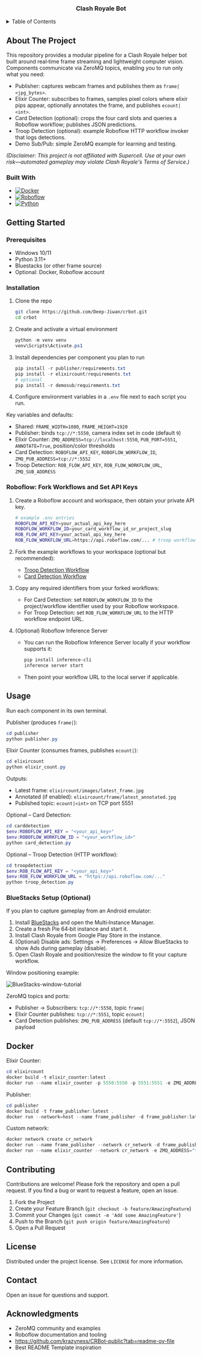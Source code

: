 <!-- PROJECT LOGO -->
<h3 align="center">Clash Royale Bot</h3>
<!-- TABLE OF CONTENTS -->
<details>
  <summary>Table of Contents</summary>
  <ol>
    <li>
      <a href="#about-the-project">About The Project</a>
      <ul>
        <li><a href="#built-with">Built With</a></li>
      </ul>
    </li>
    <li>
      <a href="#getting-started">Getting Started</a>
      <ul>
        <li><a href="#prerequisites">Prerequisites</a></li>
        <li><a href="#installation">Installation</a></li>
      </ul>
    </li>
    <li><a href="#usage">Usage</a></li>
    <li><a href="#docker">Docker</a></li>
    <li><a href="#contributing">Contributing</a></li>
    <li><a href="#license">License</a></li>
    <li><a href="#contact">Contact</a></li>
    <li><a href="#acknowledgments">Acknowledgments</a></li>
  </ol>
</details>



<!-- ABOUT THE PROJECT -->
## About The Project

This repository provides a modular pipeline for a Clash Royale helper bot built around real‑time frame streaming and lightweight computer vision. Components communicate via ZeroMQ topics, enabling you to run only what you need:

- Publisher: captures webcam frames and publishes them as `frame|<jpg_bytes>`.
- Elixir Counter: subscribes to frames, samples pixel colors where elixir pips appear, optionally annotates the frame, and publishes `ecount|<int>`.
- Card Detection (optional): crops the four card slots and queries a Roboflow workflow; publishes JSON predictions.
- Troop Detection (optional): example Roboflow HTTP workflow invoker that logs detections.
- Demo Sub/Pub: simple ZeroMQ example for learning and testing.

*(Disclaimer: This project is not affiliated with Supercell. Use at your own risk—automated gameplay may violate Clash Royale's Terms of Service.)*

### Built With

* [![Docker][Docker.com]][Docker-url]
* [![Roboflow][Roboflow.com]][Roboflow-url]
* [![Python][Python.org]][Python-url]



<!-- GETTING STARTED -->
## Getting Started

### Prerequisites

* Windows 10/11
* Python 3.11+
* Bluestacks (or other frame source)
* Optional: Docker, Roboflow account

### Installation

1. Clone the repo
   ```sh
   git clone https://github.com/Deep-Jiwan/crbot.git
   cd crbot
   ```
2. Create and activate a virtual environment
   ```powershell
   python -m venv venv
   venv\Scripts\Activate.ps1
   ```
3. Install dependencies per component you plan to run
   ```powershell
   pip install -r publisher/requirements.txt
   pip install -r elixircount/requirements.txt
   # optional
   pip install -r demosub/requirements.txt
   ```
4. Configure environment variables in a `.env` file next to each script you run.

Key variables and defaults:

- Shared: `FRAME_WIDTH=1080`, `FRAME_HEIGHT=1920`
- Publisher: binds `tcp://*:5550`, camera index set in code (default `9`)
- Elixir Counter: `ZMQ_ADDRESS=tcp://localhost:5550`, `PUB_PORT=5551`, `ANNOTATE=True`, position/color thresholds
- Card Detection: `ROBOFLOW_API_KEY`, `ROBOFLOW_WORKFLOW_ID`, `ZMQ_PUB_ADDRESS=tcp://*:5552`
- Troop Detection: `ROB_FLOW_API_KEY`, `ROB_FLOW_WORKFLOW_URL`, `ZMQ_SUB_ADDRESS`


### Roboflow: Fork Workflows and Set API Keys

1. Create a Roboflow account and workspace, then obtain your private API key.
   
   ```bash
   # example .env entries
   ROBOFLOW_API_KEY=your_actual_api_key_here
   ROBOFLOW_WORKFLOW_ID=your_card_workflow_id_or_project_slug
   ROB_FLOW_API_KEY=your_actual_api_key_here
   ROB_FLOW_WORKFLOW_URL=https://api.roboflow.com/... # troop workflow endpoint
   ```

2. Fork the example workflows to your workspace (optional but recommended):
   - [Troop Detection Workflow](https://app.roboflow.com/workflows/embed/eyJhbGciOiJIUzI1NiIsInR5cCI6IkpXVCJ9.eyJ3b3JrZmxvd0lkIjoiTEx3TjlnOEduenBjWmVYSktKYzEiLCJ3b3Jrc3BhY2VJZCI6Ik5vVUlkM3gyYWRSU0tqaURrM0ZMTzlBSmE1bzEiLCJ1c2VySWQiOiJOb1VJZDN4MmFkUlNLamlEazNGTE85QUphNW8xIiwiaWF0IjoxNzUzODgxNTcyfQ.-ZO7pqc3mBX6W49-uThUSBLdUaCRzM9I8exfEu6-lo8)
   - [Card Detection Workflow](https://app.roboflow.com/workflows/embed/eyJhbGciOiJIUzI1NiIsInR5cCI6IkpXVCJ9.eyJ3b3JrZmxvd0lkIjoiMEFmeVpSQ3FSS1dhV1J5QTFGNkciLCJ3b3Jrc3BhY2VJZCI6InJtZHNiY2xlU292aEEwNm15UDFWIiwidXNlcklkIjoiTm9VSWQzeDJhZFJTS2ppRGszRkxPOUFKYTVvMSIsImlhdCI6MTc1Mzg4MjE4Mn0.ceYp4JZoNSIrDkrX2vuc9or3qVakNexseYEgacIrfLA)

3. Copy any required identifiers from your forked workflows:
   - For Card Detection: set `ROBOFLOW_WORKFLOW_ID` to the project/workflow identifier used by your Roboflow workspace.
   - For Troop Detection: set `ROB_FLOW_WORKFLOW_URL` to the HTTP workflow endpoint URL.

4. (Optional) Roboflow Inference Server
   - You can run the Roboflow Inference Server locally if your workflow supports it:
     ```bash
     pip install inference-cli
     inference server start
     ```
   - Then point your workflow URL to the local server if applicable.



## Usage

Run each component in its own terminal.

Publisher (produces `frame|`):
```powershell
cd publisher
python publisher.py
```

Elixir Counter (consumes frames, publishes `ecount|`):
```powershell
cd elixircount
python elixir_count.py
```

Outputs:
- Latest frame: `elixircount/images/latest_frame.jpg`
- Annotated (if enabled): `elixircount/frame/latest_annotated.jpg`
- Published topic: `ecount|<int>` on TCP port 5551

Optional – Card Detection:
```powershell
cd carddetection
$env:ROBOFLOW_API_KEY = "<your_api_key>"
$env:ROBOFLOW_WORKFLOW_ID = "<your_workflow_id>"
python card_detection.py
```

Optional – Troop Detection (HTTP workflow):
```powershell
cd troopdetection
$env:ROB_FLOW_API_KEY = "<your_api_key>"
$env:ROB_FLOW_WORKFLOW_URL = "https://api.roboflow.com/..."
python troop_detection.py
```

### BlueStacks Setup (Optional)

If you plan to capture gameplay from an Android emulator:

1. Install [BlueStacks](https://www.bluestacks.com/download.html) and open the Multi‑Instance Manager.
2. Create a fresh Pie 64‑bit instance and start it.
3. Install Clash Royale from Google Play Store in the instance.
4. (Optional) Disable ads: Settings → Preferences → Allow BlueStacks to show Ads during gameplay (disable).
5. Open Clash Royale and position/resize the window to fit your capture workflow.

Window positioning example:

![BlueStacks-window-tutorial](https://media1.giphy.com/media/v1.Y2lkPTc5MGI3NjExM3k2enMwY3E4cHJ0MDhnbmg1NnhsaDI3bGhmazJ4aXlxczFkamFxeSZlcD12MV9pbnRlcm5hbF9naWZfYnlfaWQmY3Q9Zw/y8yXKqwN40cdcr4yR5/giphy.gif)

ZeroMQ topics and ports:
- Publisher → Subscribers: `tcp://*:5550`, topic `frame|`
- Elixir Counter publishes: `tcp://*:5551`, topic `ecount|`
- Card Detection publishes: `ZMQ_PUB_ADDRESS` (default `tcp://*:5552`), JSON payload


## Docker

Elixir Counter:
```powershell
cd elixircount
docker build -t elixir_counter:latest .
docker run --name elixir_counter -p 5550:5550 -p 5551:5551 -e ZMQ_ADDRESS="tcp://host.docker.internal:5550" -d elixir_counter:latest
```

Publisher:
```powershell
cd publisher
docker build -t frame_publisher:latest .
docker run --network=host --name frame_publisher -d frame_publisher:latest
```

Custom network:
```powershell
docker network create cr_network
docker run --name frame_publisher --network cr_network -d frame_publisher:latest
docker run --name elixir_counter --network cr_network -e ZMQ_ADDRESS="tcp://frame_publisher:5550" -d elixir_counter:latest
```


## Contributing

Contributions are welcome! Please fork the repository and open a pull request. If you find a bug or want to request a feature, open an issue.

1. Fork the Project
2. Create your Feature Branch (`git checkout -b feature/AmazingFeature`)
3. Commit your Changes (`git commit -m 'Add some AmazingFeature'`)
4. Push to the Branch (`git push origin feature/AmazingFeature`)
5. Open a Pull Request


## License

Distributed under the project license. See `LICENSE` for more information.


## Contact

Open an issue for questions and support.


## Acknowledgments

* ZeroMQ community and examples
* Roboflow documentation and tooling
* https://github.com/krazyness/CRBot-public?tab=readme-ov-file
* Best README Template inspiration


<!-- MARKDOWN LINKS & IMAGES -->
<!-- https://www.markdownguide.org/basic-syntax/#reference-style-links -->
[Docker.com]: https://img.shields.io/badge/Docker-yellow?style=for-the-badge&logo=Docker&link=https%3A%2F%2Fwww.docker.com%2F
[Docker-url]: https://www.docker.com/
[Roboflow.com]: https://img.shields.io/badge/Roboflow-gray?style=for-the-badge&logo=roboflow&link=https%3A%2F%2Fwww.roboflow.com%2F
[Roboflow-url]: https://www.roboflow.com/
[Python.org]: https://img.shields.io/badge/Python-white?style=for-the-badge&logo=python&link=https%3A%2F%2Fwww.python.org%2F
[Python-url]: https://www.python.org/

